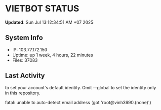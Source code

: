 # VIETBOT STATUS
**Updated**: Sun Jul 13 12:34:51 AM +07 2025

## System Info
- IP: 103.77.172.150
- Uptime: up 1 week, 4 hours, 22 minutes
- Files: 37083

## Last Activity

to set your account's default identity.
Omit --global to set the identity only in this repository.

fatal: unable to auto-detect email address (got 'root@vinh3690.(none)')
